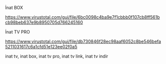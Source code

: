 İnat BOX

https://www.virustotal.com/gui/file/6bc0098c4ba9e7f1cbbb0f107cb8ff561bcb98beb637e9b8950705d766245160

İnat TV PRO

https://www.virustotal.com/gui/file/db730846f28ec98aaf6052c8be546befa5211031617c6a1cfd51e123ee02f0a5

inat tv, inat box, inat tv pro, inat tv link, inat tv indir
